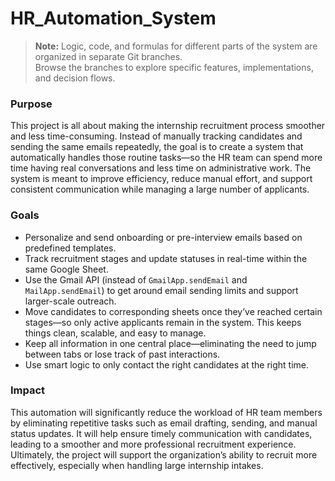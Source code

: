 # HR_Automation_System

> **Note:** Logic, code, and formulas for different parts of the system are organized in separate Git branches.  
> Browse the branches to explore specific features, implementations, and decision flows.

### Purpose
This project is all about making the internship recruitment process smoother and less time-consuming. Instead of manually tracking candidates and sending the same emails repeatedly, the goal is to create a system that automatically handles those routine tasks—so the HR team can spend more time having real conversations and less time on administrative work. The system is meant to improve efficiency, reduce manual effort, and support consistent communication while managing a large number of applicants.

### Goals
- Personalize and send onboarding or pre-interview emails based on predefined templates.  
- Track recruitment stages and update statuses in real-time within the same Google Sheet.  
- Use the Gmail API (instead of `GmailApp.sendEmail` and `MailApp.sendEmail`) to get around email sending limits and support larger-scale outreach.  
- Move candidates to corresponding sheets once they’ve reached certain stages—so only active applicants remain in the system. This keeps things clean, scalable, and easy to manage.  
- Keep all information in one central place—eliminating the need to jump between tabs or lose track of past interactions.  
- Use smart logic to only contact the right candidates at the right time.

### Impact
This automation will significantly reduce the workload of HR team members by eliminating repetitive tasks such as email drafting, sending, and manual status updates. It will help ensure timely communication with candidates, leading to a smoother and more professional recruitment experience. Ultimately, the project will support the organization’s ability to recruit more effectively, especially when handling large internship intakes.
